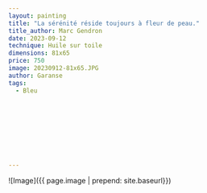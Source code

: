 ```yaml
---
layout: painting
title: "La sérénité réside toujours à fleur de peau." 
title_author: Marc Gendron                                                            
date: 2023-09-12
technique: Huile sur toile 
dimensions: 81x65
price: 750 
image: 20230912-81x65.JPG
author: Garanse
tags:
  - Bleu
  
  
  
  
  
  
  
  
  
---
```

![Image]({{ page.image | prepend: site.baseurl}})

